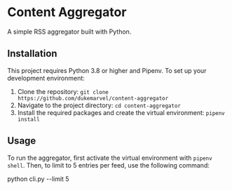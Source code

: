 # Content Aggregator

A simple RSS aggregator built with Python.

## Installation

This project requires Python 3.8 or higher and Pipenv. To set up your development environment:

1. Clone the repository: `git clone https://github.com/dukemarvel/content-aggregator`
2. Navigate to the project directory: `cd content-aggregator`
3. Install the required packages and create the virtual environment: `pipenv install`

## Usage

To run the aggregator, first activate the virtual environment with `pipenv shell`. Then, to limit to 5 entries per feed, use the following command:

python cli.py --limit 5
